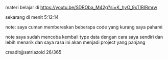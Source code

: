 materi belajar di 
https://youtu.be/SDROba_M42g?si=K_hyO_9xTIRIRmrw

sekarang di menit 5:12:14

note: saya cuman membereskan beberapa code yang
kurang saya pahami

note saya sudah mencoba kembali type data dengan cara saya sendiri dan lebih menarik dan saya rasa ini akan menjadi project yang panjang

creadit@satriazoid 26/365